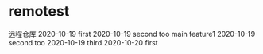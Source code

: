 # remotest
远程仓库
2020-10-19 first
2020-10-19 second too main feature1
2020-10-19 second too
2020-10-19 third
2020-10-20 first